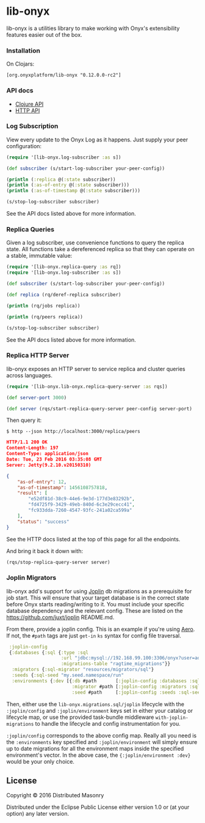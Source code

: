 # lib-onyx

lib-onyx is a utilities library to make working with Onyx's extensibility features easier out of the box.

### Installation

On Clojars:

```
[org.onyxplatform/lib-onyx "0.12.0.0-rc2"]
```

### API docs

- [Clojure API](http://www.onyxplatform.org/lib-onyx)
- [HTTP API](doc/server-api.md)

### Log Subscription

View every update to the Onyx Log as it happens. Just supply your peer configuration:

```clojure
(require '[lib-onyx.log-subscriber :as s])

(def subscriber (s/start-log-subscriber your-peer-config))

(println (:replica @(:state subscriber))
(println (:as-of-entry @(:state subscriber)))
(println (:as-of-timestamp @(:state subscriber)))

(s/stop-log-subscriber subscriber)
```

See the API docs listed above for more information.

### Replica Queries

Given a log subscriber, use convenience functions to query the replica state.
All functions take a dereferenced replica so that they can operate on
a stable, immutable value:

```clojure
(require '[lib-onyx.replica-query :as rq])
(require '[lib-onyx.log-subscriber :as s])

(def subscriber (s/start-log-subscriber your-peer-config))

(def replica (rq/deref-replica subscriber)

(println (rq/jobs replica))

(println (rq/peers replica))

(s/stop-log-subscriber subscriber)
```

See the API docs listed above for more information.

### Replica HTTP Server

lib-onyx exposes an HTTP server to service replica and cluster queries across languages.

```clojure
(require '[lib-onyx.lib-onyx.replica-query-server :as rqs])

(def server-port 3000)

(def server (rqs/start-replica-query-server peer-config server-port)
```

Then query it:

```
$ http --json http://localhost:3000/replica/peers
```

```json
HTTP/1.1 200 OK
Content-Length: 197
Content-Type: application/json
Date: Tue, 23 Feb 2016 03:35:08 GMT
Server: Jetty(9.2.10.v20150310)

{
    "as-of-entry": 12,
    "as-of-timestamp": 1456108757818,
    "result": [
        "e52df81d-38c9-44e6-9e3d-177d3e83292b",
        "fd4725f9-3429-49eb-840d-6c3e29cecc41",
        "fc933dda-7260-4547-93fc-241a02ca599a"
    ],
    "status": "success"
}
```

See the HTTP docs listed at the top of this page for all the endpoints.

And bring it back it down with:

```clojure
(rqs/stop-replica-query-server server)
```

### Joplin Migrators

lib-onyx add's support for using [Joplin](https://github.com/juxt/joplin) db
migrations as a prerequisite for job start. This will ensure that your target
database is in the correct state before Onyx starts reading/writing to it. You
must include your specific database dependency and the relevant config. These
are listed on the https://github.com/juxt/joplin README.md.

From there, provide a joplin config. This is an example if you're using
[Aero](https://github.com/juxt/aero). If not, the `#path` tags are just `get-in`
`ks` syntax for config file traversal.

``` clojure
 :joplin-config
 {:databases {:sql {:type :sql
                    :url "jdbc:mysql://192.168.99.100:3306/onyx?user=admin&password=mypass"
                    :migrations-table "ragtime_migrations"}}
  :migrators {:sql-migrator "resources/migrators/sql"}
  :seeds {:sql-seed "my.seed.namespace/run"
  :environments {:dev [{:db #path       [:joplin-config :databases :sql]
                        :migrator #path [:joplin-config :migrators :sql-migrator]
                        :seed #path     [:joplin-config :seeds :sql-seed}]}}
```

Then, either use the `lib-onyx.migrations.sql/joplin` lifecycle with the
`:joplin/config` and `:joplin/environment` keys set in either your catalog or
lifecycle map, or use the provided task-bundle middleware `with-joplin-migrations`
to handle the lifecycle and config instrumentation for you.

`:joplin/config` corresponds to the above config map. Really all you need is the
`:environments` key  specified and `:joplin/environment` will simply ensure up
to date migrations for all the environment maps inside the specified environment's
vector. In the above case, the `{:joplin/environment :dev}` would be your only
choice.

## License

Copyright © 2016 Distributed Masonry

Distributed under the Eclipse Public License either version 1.0 or (at
your option) any later version.
